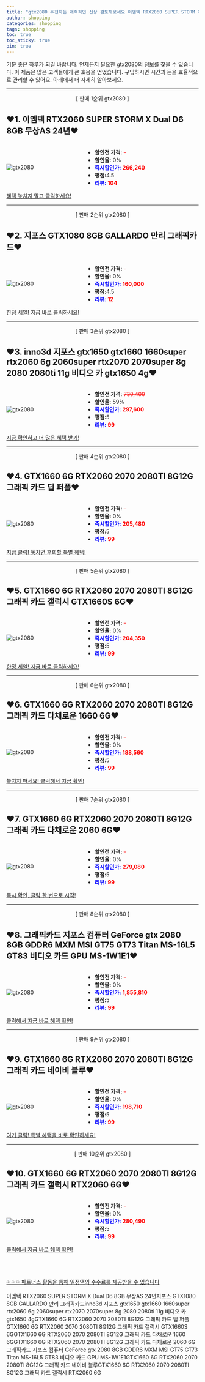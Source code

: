 ```yaml
---
title: "gtx2080 추천하는 매력적인 신상 검토해보세요 이엠텍 RTX2060 SUPER STORM X"
author: shopping
categories: shopping
tags: shopping
toc: true
toc_sticky: true
pin: true
---
```

기분 좋은 하루가 되길 바랍니다. 언제든지 필요한 gtx2080의 정보를 찾을 수 있습니다. 이 제품은 많은 고객들에게 큰 호응을 얻었습니다. 구입하시면 시간과 돈을 효율적으로 관리할 수 있어요. 아래에서 더 자세히 알아보세요.

---
<p class="toplist" style="margin: 0 auto; display: block; width: fit-content;">[ 판매 1순위 gtx2080 ]</p>

<h2><strong>❤️1. 이엠텍 RTX2060 SUPER STORM X Dual D6 8GB 무상AS 24년❤️</strong></h2>

<div style="display: flex; align-items: center;">
    <div style="flex: 0.4;">
        <img src="https://thumbnail7.coupangcdn.com/thumbnails/remote/230x230ex/image/vendor_inventory/844e/60ea342d73d822626d551194096792b4f8c67f48ada98cfa22ebf32d7b08.jpg" alt="gtx2080" style="max-width: 100%;">
    </div>
    <div style="flex: 0.6; margin-left: 10px;">
        <ul>
            <li><strong>할인전 가격:</strong> <del style="color: red;">-</del></li>
            <li><strong>할인율:</strong> 0%</li>
            <li><span style='color:blue'><strong>즉시할인가:</strong></span> <span style='color:red'><strong>266,240</strong></span></li>
            <li><strong>평점:</strong>4.5</li>
            <li><span style='color:blue'><strong>리뷰:</strong></span> <span style='color:red'><strong>104</strong></span></li>
        </ul>
    </div>
</div>
<div class="center">
    <a href="https://William4Davisa.github.io?lptag=AF9450613&subid=githubio&pageKey=6806640734&traceid=V0-153&itemId=16089818908&vendorItemId=83369485831" class="myButton">
        혜택 놓치지 말고 클릭하세요!
    </a>
</div>


---
<p class="toplist" style="margin: 0 auto; display: block; width: fit-content;">[ 판매 2순위 gtx2080 ]</p>

<h2><strong>❤️2. 지포스 GTX1080 8GB GALLARDO 만리 그래픽카드❤️</strong></h2>

<div style="display: flex; align-items: center;">
    <div style="flex: 0.4;">
        <img src="https://thumbnail7.coupangcdn.com/thumbnails/remote/230x230ex/image/vendor_inventory/249e/de462e88797b2a3a1a0f2faaf2c4b34a882fd94bcb6b234053ba731f8032.jpg" alt="gtx2080" style="max-width: 100%;">
    </div>
    <div style="flex: 0.6; margin-left: 10px;">
        <ul>
            <li><strong>할인전 가격:</strong> <del style="color: red;">-</del></li>
            <li><strong>할인율:</strong> 0%</li>
            <li><span style='color:blue'><strong>즉시할인가:</strong></span> <span style='color:red'><strong>160,000</strong></span></li>
            <li><strong>평점:</strong>4.5</li>
            <li><span style='color:blue'><strong>리뷰:</strong></span> <span style='color:red'><strong>12</strong></span></li>
        </ul>
    </div>
</div>
<div class="center">
    <a href="https://William4Davisa.github.io?lptag=AF9450613&subid=githubio&pageKey=7176911430&traceid=V0-153&itemId=18092763288&vendorItemId=85245245436" class="myButton">
        한정 세일! 지금 바로 클릭하세요!
    </a>
</div>


---
<p class="toplist" style="margin: 0 auto; display: block; width: fit-content;">[ 판매 3순위 gtx2080 ]</p>

<h2><strong>❤️3. inno3d 지포스 gtx1650 gtx1660 1660super rtx2060 6g 2060super rtx2070 2070super 8g 2080 2080ti 11g 비디오 카 gtx1650 4g❤️</strong></h2>

<div style="display: flex; align-items: center;">
    <div style="flex: 0.4;">
        <img src="https://thumbnail10.coupangcdn.com/thumbnails/remote/230x230ex/image/vendor_inventory/232c/0f05bc53b0100afbcc08ce3a5d81f40a97fdd1eae90cd45382806f30e63e.jpeg" alt="gtx2080" style="max-width: 100%;">
    </div>
    <div style="flex: 0.6; margin-left: 10px;">
        <ul>
            <li><strong>할인전 가격:</strong> <del style="color: red;">730,400</del></li>
            <li><strong>할인율:</strong> 59%</li>
            <li><span style='color:blue'><strong>즉시할인가:</strong></span> <span style='color:red'><strong>297,600</strong></span></li>
            <li><strong>평점:</strong>5</li>
            <li><span style='color:blue'><strong>리뷰:</strong></span> <span style='color:red'><strong>99</strong></span></li>
        </ul>
    </div>
</div>
<div class="center">
    <a href="https://William4Davisa.github.io?lptag=AF9450613&subid=githubio&pageKey=6845871975&traceid=V0-153&itemId=16292487785&vendorItemId=83484904152" class="myButton">
        지금 확인하고 더 많은 혜택 받기!
    </a>
</div>


---
<p class="toplist" style="margin: 0 auto; display: block; width: fit-content;">[ 판매 4순위 gtx2080 ]</p>

<h2><strong>❤️4. GTX1660 6G RTX2060 2070 2080TI 8G12G 그래픽 카드 딥 퍼플❤️</strong></h2>

<div style="display: flex; align-items: center;">
    <div style="flex: 0.4;">
        <img src="https://thumbnail6.coupangcdn.com/thumbnails/remote/230x230ex/image/vendor_inventory/44ef/d974eb1a75625a951b6a47f9e9c15d3cc61e680ffa5b86d8fcce22c1b5ed.jpg" alt="gtx2080" style="max-width: 100%;">
    </div>
    <div style="flex: 0.6; margin-left: 10px;">
        <ul>
            <li><strong>할인전 가격:</strong> <del style="color: red;">-</del></li>
            <li><strong>할인율:</strong> 0%</li>
            <li><span style='color:blue'><strong>즉시할인가:</strong></span> <span style='color:red'><strong>205,480</strong></span></li>
            <li><strong>평점:</strong>5</li>
            <li><span style='color:blue'><strong>리뷰:</strong></span> <span style='color:red'><strong>99</strong></span></li>
        </ul>
    </div>
</div>
<div class="center">
    <a href="https://William4Davisa.github.io?lptag=AF9450613&subid=githubio&pageKey=7363267640&traceid=V0-153&itemId=18975724911&vendorItemId=86101175581" class="myButton">
        지금 클릭! 놓치면 후회할 특별 혜택!
    </a>
</div>


---
<p class="toplist" style="margin: 0 auto; display: block; width: fit-content;">[ 판매 5순위 gtx2080 ]</p>

<h2><strong>❤️5. GTX1660 6G RTX2060 2070 2080TI 8G12G 그래픽 카드 갤럭시 GTX1660S 6G❤️</strong></h2>

<div style="display: flex; align-items: center;">
    <div style="flex: 0.4;">
        <img src="https://thumbnail6.coupangcdn.com/thumbnails/remote/230x230ex/image/vendor_inventory/44ef/d974eb1a75625a951b6a47f9e9c15d3cc61e680ffa5b86d8fcce22c1b5ed.jpg" alt="gtx2080" style="max-width: 100%;">
    </div>
    <div style="flex: 0.6; margin-left: 10px;">
        <ul>
            <li><strong>할인전 가격:</strong> <del style="color: red;">-</del></li>
            <li><strong>할인율:</strong> 0%</li>
            <li><span style='color:blue'><strong>즉시할인가:</strong></span> <span style='color:red'><strong>204,350</strong></span></li>
            <li><strong>평점:</strong>5</li>
            <li><span style='color:blue'><strong>리뷰:</strong></span> <span style='color:red'><strong>99</strong></span></li>
        </ul>
    </div>
</div>
<div class="center">
    <a href="https://William4Davisa.github.io?lptag=AF9450613&subid=githubio&pageKey=7363267640&traceid=V0-153&itemId=18975724926&vendorItemId=86101175613" class="myButton">
        한정 세일! 지금 바로 클릭하세요!
    </a>
</div>


---
<p class="toplist" style="margin: 0 auto; display: block; width: fit-content;">[ 판매 6순위 gtx2080 ]</p>

<h2><strong>❤️6. GTX1660 6G RTX2060 2070 2080TI 8G12G 그래픽 카드 다채로운 1660 6G❤️</strong></h2>

<div style="display: flex; align-items: center;">
    <div style="flex: 0.4;">
        <img src="https://thumbnail6.coupangcdn.com/thumbnails/remote/230x230ex/image/vendor_inventory/44ef/d974eb1a75625a951b6a47f9e9c15d3cc61e680ffa5b86d8fcce22c1b5ed.jpg" alt="gtx2080" style="max-width: 100%;">
    </div>
    <div style="flex: 0.6; margin-left: 10px;">
        <ul>
            <li><strong>할인전 가격:</strong> <del style="color: red;">-</del></li>
            <li><strong>할인율:</strong> 0%</li>
            <li><span style='color:blue'><strong>즉시할인가:</strong></span> <span style='color:red'><strong>188,560</strong></span></li>
            <li><strong>평점:</strong>5</li>
            <li><span style='color:blue'><strong>리뷰:</strong></span> <span style='color:red'><strong>99</strong></span></li>
        </ul>
    </div>
</div>
<div class="center">
    <a href="https://William4Davisa.github.io?lptag=AF9450613&subid=githubio&pageKey=7045751606&traceid=V0-153&itemId=17436076524&vendorItemId=86101175608" class="myButton">
        놓치지 마세요! 클릭해서 지금 확인!
    </a>
</div>


---
<p class="toplist" style="margin: 0 auto; display: block; width: fit-content;">[ 판매 7순위 gtx2080 ]</p>

<h2><strong>❤️7. GTX1660 6G RTX2060 2070 2080TI 8G12G 그래픽 카드 다채로운 2060 6G❤️</strong></h2>

<div style="display: flex; align-items: center;">
    <div style="flex: 0.4;">
        <img src="https://thumbnail6.coupangcdn.com/thumbnails/remote/230x230ex/image/vendor_inventory/44ef/d974eb1a75625a951b6a47f9e9c15d3cc61e680ffa5b86d8fcce22c1b5ed.jpg" alt="gtx2080" style="max-width: 100%;">
    </div>
    <div style="flex: 0.6; margin-left: 10px;">
        <ul>
            <li><strong>할인전 가격:</strong> <del style="color: red;">-</del></li>
            <li><strong>할인율:</strong> 0%</li>
            <li><span style='color:blue'><strong>즉시할인가:</strong></span> <span style='color:red'><strong>279,080</strong></span></li>
            <li><strong>평점:</strong>5</li>
            <li><span style='color:blue'><strong>리뷰:</strong></span> <span style='color:red'><strong>99</strong></span></li>
        </ul>
    </div>
</div>
<div class="center">
    <a href="https://William4Davisa.github.io?lptag=AF9450613&subid=githubio&pageKey=7363267640&traceid=V0-153&itemId=18975724912&vendorItemId=86101175586" class="myButton">
        즉시 확인, 클릭 한 번으로 시작!
    </a>
</div>


---
<p class="toplist" style="margin: 0 auto; display: block; width: fit-content;">[ 판매 8순위 gtx2080 ]</p>

<h2><strong>❤️8. 그래픽카드 지포스 컴퓨터 GeForce gtx 2080 8GB GDDR6 MXM MSI GT75 GT73 Titan MS-16L5 GT83 비디오 카드 GPU MS-1W1E1❤️</strong></h2>

<div style="display: flex; align-items: center;">
    <div style="flex: 0.4;">
        <img src="https://thumbnail9.coupangcdn.com/thumbnails/remote/230x230ex/image/vendor_inventory/edc1/40f8c8815d6c404d31cac9830442ccdcfe2d55bb822fe7783a7f961ad7c5.jpg" alt="gtx2080" style="max-width: 100%;">
    </div>
    <div style="flex: 0.6; margin-left: 10px;">
        <ul>
            <li><strong>할인전 가격:</strong> <del style="color: red;">-</del></li>
            <li><strong>할인율:</strong> 0%</li>
            <li><span style='color:blue'><strong>즉시할인가:</strong></span> <span style='color:red'><strong>1,855,810</strong></span></li>
            <li><strong>평점:</strong>5</li>
            <li><span style='color:blue'><strong>리뷰:</strong></span> <span style='color:red'><strong>99</strong></span></li>
        </ul>
    </div>
</div>
<div class="center">
    <a href="https://William4Davisa.github.io?lptag=AF9450613&subid=githubio&pageKey=7454946503&traceid=V0-153&itemId=19417342525&vendorItemId=86528947480" class="myButton">
        클릭해서 지금 바로 혜택 확인!
    </a>
</div>


---
<p class="toplist" style="margin: 0 auto; display: block; width: fit-content;">[ 판매 9순위 gtx2080 ]</p>

<h2><strong>❤️9. GTX1660 6G RTX2060 2070 2080TI 8G12G 그래픽 카드 네이비 블루❤️</strong></h2>

<div style="display: flex; align-items: center;">
    <div style="flex: 0.4;">
        <img src="https://thumbnail6.coupangcdn.com/thumbnails/remote/230x230ex/image/vendor_inventory/44ef/d974eb1a75625a951b6a47f9e9c15d3cc61e680ffa5b86d8fcce22c1b5ed.jpg" alt="gtx2080" style="max-width: 100%;">
    </div>
    <div style="flex: 0.6; margin-left: 10px;">
        <ul>
            <li><strong>할인전 가격:</strong> <del style="color: red;">-</del></li>
            <li><strong>할인율:</strong> 0%</li>
            <li><span style='color:blue'><strong>즉시할인가:</strong></span> <span style='color:red'><strong>198,710</strong></span></li>
            <li><strong>평점:</strong>5</li>
            <li><span style='color:blue'><strong>리뷰:</strong></span> <span style='color:red'><strong>99</strong></span></li>
        </ul>
    </div>
</div>
<div class="center">
    <a href="https://William4Davisa.github.io?lptag=AF9450613&subid=githubio&pageKey=7363267640&traceid=V0-153&itemId=18975724914&vendorItemId=86101175593" class="myButton">
        여기 클릭! 특별 혜택을 바로 확인하세요!
    </a>
</div>


---
<p class="toplist" style="margin: 0 auto; display: block; width: fit-content;">[ 판매 10순위 gtx2080 ]</p>

<h2><strong>❤️10. GTX1660 6G RTX2060 2070 2080TI 8G12G 그래픽 카드 갤럭시 RTX2060 6G❤️</strong></h2>

<div style="display: flex; align-items: center;">
    <div style="flex: 0.4;">
        <img src="https://thumbnail6.coupangcdn.com/thumbnails/remote/230x230ex/image/vendor_inventory/44ef/d974eb1a75625a951b6a47f9e9c15d3cc61e680ffa5b86d8fcce22c1b5ed.jpg" alt="gtx2080" style="max-width: 100%;">
    </div>
    <div style="flex: 0.6; margin-left: 10px;">
        <ul>
            <li><strong>할인전 가격:</strong> <del style="color: red;">-</del></li>
            <li><strong>할인율:</strong> 0%</li>
            <li><span style='color:blue'><strong>즉시할인가:</strong></span> <span style='color:red'><strong>280,490</strong></span></li>
            <li><strong>평점:</strong>5</li>
            <li><span style='color:blue'><strong>리뷰:</strong></span> <span style='color:red'><strong>99</strong></span></li>
        </ul>
    </div>
</div>
<div class="center">
    <a href="https://William4Davisa.github.io?lptag=AF9450613&subid=githubio&pageKey=7363267640&traceid=V0-153&itemId=18975724899&vendorItemId=86101175540" class="myButton">
        클릭해서 지금 바로 혜택 확인!
    </a>
</div>

<br><br><br>[💦 💦 💦 파트너스 활동을 통해 일정액의 수수료를 제공받을 수 있습니다](https://link.coupang.com/a/bcpT2c)<br><br>이엠텍 RTX2060 SUPER STORM X Dual D6 8GB 무상AS 24년지포스 GTX1080 8GB GALLARDO 만리 그래픽카드inno3d 지포스 gtx1650 gtx1660 1660super rtx2060 6g 2060super rtx2070 2070super 8g 2080 2080ti 11g 비디오 카 gtx1650 4gGTX1660 6G RTX2060 2070 2080TI 8G12G 그래픽 카드 딥 퍼플GTX1660 6G RTX2060 2070 2080TI 8G12G 그래픽 카드 갤럭시 GTX1660S 6GGTX1660 6G RTX2060 2070 2080TI 8G12G 그래픽 카드 다채로운 1660 6GGTX1660 6G RTX2060 2070 2080TI 8G12G 그래픽 카드 다채로운 2060 6G그래픽카드 지포스 컴퓨터 GeForce gtx 2080 8GB GDDR6 MXM MSI GT75 GT73 Titan MS-16L5 GT83 비디오 카드 GPU MS-1W1E1GTX1660 6G RTX2060 2070 2080TI 8G12G 그래픽 카드 네이비 블루GTX1660 6G RTX2060 2070 2080TI 8G12G 그래픽 카드 갤럭시 RTX2060 6G